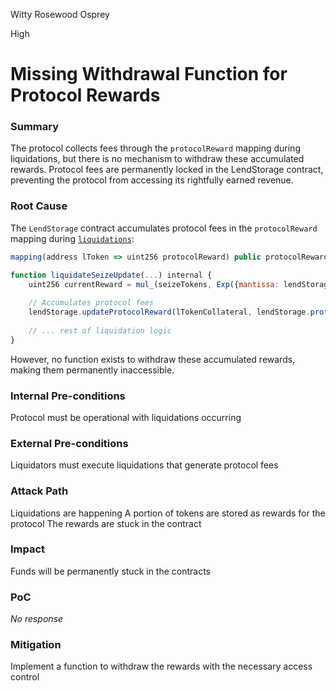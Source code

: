 Witty Rosewood Osprey

High

# Missing Withdrawal Function for Protocol Rewards

### Summary

The protocol collects fees through the `protocolReward` mapping during liquidations, but there is no mechanism to withdraw these accumulated rewards. Protocol fees are permanently locked in the LendStorage contract, preventing the protocol from accessing its rightfully earned revenue.


### Root Cause

The `LendStorage` contract accumulates protocol fees in the `protocolReward` mapping during [`liquidations`](https://github.com/sherlock-audit/2025-05-lend-audit-contest/blob/713372a1ccd8090ead836ca6b1acf92e97de4679/Lend-V2/src/LayerZero/CoreRouter.sol#L300):
```javascript
mapping(address lToken => uint256 protocolReward) public protocolReward;

function liquidateSeizeUpdate(...) internal {
    uint256 currentReward = mul_(seizeTokens, Exp({mantissa: lendStorage.PROTOCOL_SEIZE_SHARE_MANTISSA()}));
    
    // Accumulates protocol fees
    lendStorage.updateProtocolReward(lTokenCollateral, lendStorage.protocolReward(lTokenCollateral) + currentReward);
    
    // ... rest of liquidation logic
}
```
However, no function exists to withdraw these accumulated rewards, making them permanently inaccessible.


### Internal Pre-conditions

Protocol must be operational with liquidations occurring


### External Pre-conditions

Liquidators must execute liquidations that generate protocol fees


### Attack Path

Liquidations are happening
A portion of tokens are stored as rewards for the protocol
The rewards are stuck in the contract


### Impact

Funds will be permanently stuck in the contracts



### PoC

_No response_

### Mitigation

Implement a function to withdraw the rewards with the necessary access control